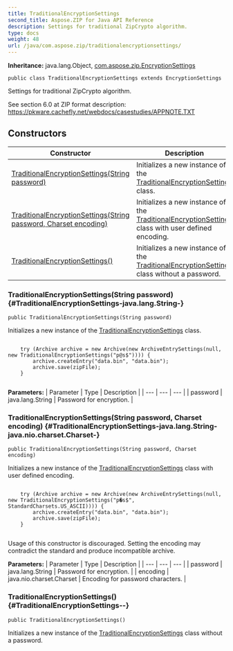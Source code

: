 ```yaml
---
title: TraditionalEncryptionSettings
second_title: Aspose.ZIP for Java API Reference
description: Settings for traditional ZipCrypto algorithm.
type: docs
weight: 48
url: /java/com.aspose.zip/traditionalencryptionsettings/
---
```


**Inheritance:**
java.lang.Object, [com.aspose.zip.EncryptionSettings](../../com.aspose.zip/encryptionsettings)
```
public class TraditionalEncryptionSettings extends EncryptionSettings
```

Settings for traditional ZipCrypto algorithm.

See section 6.0 at ZIP format description: https://pkware.cachefly.net/webdocs/casestudies/APPNOTE.TXT
## Constructors

| Constructor | Description |
| --- | --- |
| [TraditionalEncryptionSettings(String password)](#TraditionalEncryptionSettings-java.lang.String-) | Initializes a new instance of the [TraditionalEncryptionSettings](../../com.aspose.zip/traditionalencryptionsettings) class. |
| [TraditionalEncryptionSettings(String password, Charset encoding)](#TraditionalEncryptionSettings-java.lang.String-java.nio.charset.Charset-) | Initializes a new instance of the [TraditionalEncryptionSettings](../../com.aspose.zip/traditionalencryptionsettings) class with user defined encoding. |
| [TraditionalEncryptionSettings()](#TraditionalEncryptionSettings--) | Initializes a new instance of the [TraditionalEncryptionSettings](../../com.aspose.zip/traditionalencryptionsettings) class without a password. |
### TraditionalEncryptionSettings(String password) {#TraditionalEncryptionSettings-java.lang.String-}
```
public TraditionalEncryptionSettings(String password)
```


Initializes a new instance of the [TraditionalEncryptionSettings](../../com.aspose.zip/traditionalencryptionsettings) class.

```

    try (Archive archive = new Archive(new ArchiveEntrySettings(null, new TraditionalEncryptionSettings("p@s$")))) {
        archive.createEntry("data.bin", "data.bin");
        archive.save(zipFile);
    }
 
```

**Parameters:**
| Parameter | Type | Description |
| --- | --- | --- |
| password | java.lang.String | Password for encryption. |

### TraditionalEncryptionSettings(String password, Charset encoding) {#TraditionalEncryptionSettings-java.lang.String-java.nio.charset.Charset-}
```
public TraditionalEncryptionSettings(String password, Charset encoding)
```


Initializes a new instance of the [TraditionalEncryptionSettings](../../com.aspose.zip/traditionalencryptionsettings) class with user defined encoding.

```

    try (Archive archive = new Archive(new ArchiveEntrySettings(null, new TraditionalEncryptionSettings("p�s$", StandardCharsets.US_ASCII)))) {
        archive.createEntry("data.bin", "data.bin");
        archive.save(zipFile);
    }
 
```

Usage of this constructor is discouraged. Setting the encoding may contradict the standard and produce incompatible archive.

**Parameters:**
| Parameter | Type | Description |
| --- | --- | --- |
| password | java.lang.String | Password for encryption. |
| encoding | java.nio.charset.Charset | Encoding for password characters. |

### TraditionalEncryptionSettings() {#TraditionalEncryptionSettings--}
```
public TraditionalEncryptionSettings()
```


Initializes a new instance of the [TraditionalEncryptionSettings](../../com.aspose.zip/traditionalencryptionsettings) class without a password.

